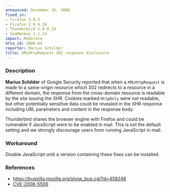 ```yaml
---
announced: December 16, 2008
fixed_in:
- Firefox 3.0.5
- Firefox 2.0.0.19
- Thunderbird 2.0.0.19
- SeaMonkey 1.1.14
impact: Moderate
mfsa_id: 2008-64
reporter: Marius Schilder
title: XMLHttpRequest 302 response disclosure
---
```


<h3>Description</h3>

<p><strong>Marius Schilder</strong> of Google Security reported that
when a <code>XMLHttpRequest</code> is made to a same-origin resource
which 302 redirects to a resource in a different domain, the response
from the cross-domain resource is readable by the site issuing the
XHR.  Cookies marked <code>HttpOnly</code> were not readable, but
other potentially sensitive data could be revealed in the XHR response
including URL parameters and content in the response body.</p>

<p class="note">Thunderbird shares the browser engine with Firefox and
could be vulnerable if JavaScript were to be enabled in mail. This is
not the default setting and we strongly discourage users from running
JavaScript in mail.</p>

<h3>Workaround</h3>

<p>Disable JavaScript until a version containing these fixes can be
installed.</p>

<h3>References</h3>

<ul>
  <li><a href="https://bugzilla.mozilla.org/show_bug.cgi?id=458248">https://bugzilla.mozilla.org/show_bug.cgi?id=458248</a></li>
  <li><a class="ex-ref" href="http://cve.mitre.org/cgi-bin/cvename.cgi?name=CVE-2008-5506">CVE-2008-5506</a></li>
</ul>



